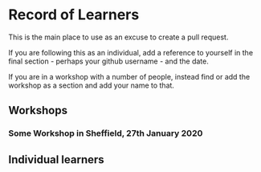 # Record of Learners

This is the main place to use as an excuse to create a pull request.

If you are following this as an individual, add a reference to yourself in the
final section - perhaps your github username - and the date.

If you are in a workshop with a number of people, instead find or add the
workshop as a section and add your name to that.

## Workshops

### Some Workshop in Sheffield, 27th January 2020

## Individual learners
